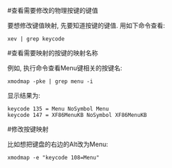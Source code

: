 <!---title:Linux xmodmap修改键盘映射-->
<!---keywords:Ubuntu,Linux,键值,keycode,keymap-->
<!---date:2014.01.17; modification:2014.01.17-->

#查看需要修改的物理按键的键值

要想修改键值映射, 先要知道按键的键值. 用如下命令查看:

    xev | grep keycode

#查看需要映射的按键的映射名称

例如, 执行命令查看Menu键相关的按键名:

    xmodmap -pke | grep menu -i

显示结果为: 

    keycode 135 = Menu NoSymbol Menu
    keycode 147 = XF86MenuKB NoSymbol XF86MenuKB

#修改按键映射

比如想把键盘的右边的Alt改为Menu:

    xmodmap -e "keycode 108=Menu"


<!-- vim:set tw=0:-->
